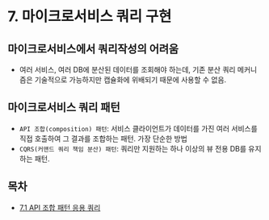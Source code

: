 # 7. 마이크로서비스 쿼리 구현

## 마이크로서비스에서 쿼리작성의 어려움

-   여러 서비스, 여러 DB에 분산된 데이터를 조회해야 하는데, 기존 분산 쿼리 메커니즘은 기술적으로 가능하지만 캡슐화에 위배되기 때문에 사용할 수 없음.

## 마이크로서비스 쿼리 패턴

-   `API 조합(composition) 패턴`: 서비스 클라이언트가 데이터를 가진 여러 서비스를 직접 호출하여 그 결과를 조합하는 패턴. 가장 단순한 방법
-   `CQRS(커맨드 쿼리 책임 분산) 패턴`: 쿼리만 지원하는 하나 이상의 뷰 전용 DB를 유지하는 패턴.

## 목차

-   [7.1 API 조합 패턴 응용 쿼리]()
